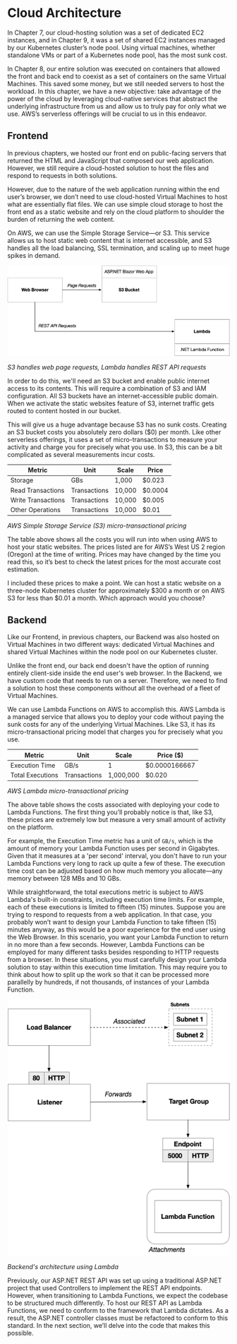 # Cloud Architecture

In Chapter 7, our cloud-hosting solution was a set of dedicated EC2 instances, and in Chapter 9, it was a set of shared EC2 instances managed by our Kubernetes cluster’s node pool. Using virtual machines, whether standalone VMs or part of a Kubernetes node pool, has the most sunk cost. 

In Chapter 8, our entire solution was executed on containers that allowed the front and back end to coexist as a set of containers on the same Virtual Machines. This saved some money, but we still needed servers to host the workload. In this chapter, we have a new objective: take advantage of the power of the cloud by leveraging cloud-native services that abstract the underlying infrastructure from us and allow us to truly pay for only what we use. AWS’s serverless offerings will be crucial to us in this endeavor.

## Frontend
In previous chapters, we hosted our front end on public-facing servers that returned the HTML and JavaScript that composed our web application. However, we still require a cloud-hosted solution to host the files and respond to requests in both solutions. 

However, due to the nature of the web application running within the end user’s browser, we don’t need to use cloud-hosted Virtual Machines to host what are essentially flat files. We can use simple cloud storage to host the front end as a static website and rely on the cloud platform to shoulder the burden of returning the web content. 

On AWS, we can use the Simple Storage Service—or S3. This service allows us to host static web content that is internet accessible, and S3 handles all the load balancing, SSL termination, and scaling up to meet huge spikes in demand.

![Resource][image-2]

_S3 handles web page requests, Lambda handles REST API requests_ 

In order to do this, we'll need an S3 bucket and enable public internet access to its contents. This will require a combination of S3 and IAM configuration. All S3 buckets have an internet-accessible public domain. When we activate the static websites feature of S3, internet traffic gets routed to content hosted in our bucket.

This will give us a huge advantage because S3 has no sunk costs. Creating an S3 bucket costs you absolutely zero dollars ($0) per month. Like other serverless offerings, it uses a set of micro-transactions to measure your activity and charge you for precisely what you use. In S3, this can be a bit complicated as several measurements incur costs.

| Metric             | Unit         | Scale  | Price   |
| ------------------ | ------------ | ------ | ------- |
| Storage            | GBs          | 1,000  | $0.023  |
| Read Transactions  | Transactions | 10,000 | $0.0004 |
| Write Transactions | Transactions | 10,000 | $0.005  |
| Other Operations   | Transactions | 10,000 | $0.01   |

_AWS Simple Storage Service (S3) micro-transactional pricing_

The table above shows all the costs you will run into when using AWS to host your static websites. The prices listed are for AWS’s West US 2 region (Oregon) at the time of writing. Prices may have changed by the time you read this, so it’s best to check the latest prices for the most accurate cost estimation. 

I included these prices to make a point. We can host a static website on a three-node Kubernetes cluster for approximately $300 a month or on AWS S3 for less than $0.01 a month. Which approach would you choose?

## Backend
Like our Frontend, in previous chapters, our Backend was also hosted on Virtual Machines in two different ways: dedicated Virtual Machines and shared Virtual Machines within the node pool on our Kubernetes cluster.

Unlike the front end, our back end doesn't have the option of running entirely client-side inside the end user's web browser. In the Backend, we have custom code that needs to run on a server. Therefore, we need to find a solution to host these components without all the overhead of a fleet of Virtual Machines.

We can use Lambda Functions on AWS to accomplish this. AWS Lambda is a managed service that allows you to deploy your code without paying the sunk costs for any of the underlying Virtual Machines. Like S3, it has its micro-transactional pricing model that charges you for precisely what you use.

| Metric           | Unit         | Scale     | Price ($)     |
| ---------------- | ------------ | --------- | ------------- |
| Execution Time   | GB/s         | 1         | $0.0000166667 |
| Total Executions | Transactions | 1,000,000 | $0.020        |

_AWS Lambda micro-transactional pricing_

The above table shows the costs associated with deploying your code to Lambda Functions. The first thing you’ll probably notice is that, like S3, these prices are extremely low but measure a very small amount of activity on the platform. 

For example, the Execution Time metric has a unit of `GB/s`, which is the amount of memory your Lambda Function uses per second in Gigabytes. Given that it measures at a 'per second' interval, you don't have to run your Lambda Functions very long to rack up quite a few of these. The execution time cost can be adjusted based on how much memory you allocate—any memory between 128 MBs and 10 GBs.

While straightforward, the total executions metric is subject to AWS Lambda's built-in constraints, including execution time limits. For example, each of these executions is limited to fifteen (15) minutes. Suppose you are trying to respond to requests from a web application. In that case, you probably won’t want to design your Lambda Function to take fifteen (15) minutes anyway, as this would be a poor experience for the end user using the Web Browser. In this scenario, you want your Lambda Function to return in no more than a few seconds. However, Lambda Functions can be employed for many different tasks besides responding to HTTP requests from a browser. In these situations, you must carefully design your Lambda solution to stay within this execution time limitation. This may require you to think about how to split up the work so that it can be processed more parallelly by hundreds, if not thousands, of instances of your Lambda Function.

![Resource][image-1]

_Backend's architecture using Lambda_


Previously, our ASP.NET REST API was set up using a traditional ASP.NET project that used Controllers to implement the REST API endpoints. However, when transitioning to Lambda Functions, we expect the codebase to be structured much differently. To host our REST API as Lambda Functions, we need to conform to the framework that Lambda dictates. As a result, the ASP.NET controller classes must be refactored to conform to this standard. In the next section, we’ll delve into the code that makes this possible.

[image-1]:	../images/AWS-LoadBalancer-Lambda.png
[image-2]:	../images/AWSFunction-Frontend.png
